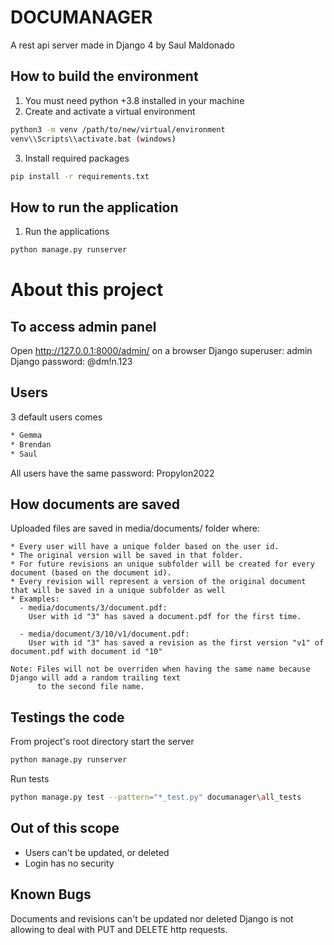 # DOCUMANAGER
A rest api server made in Django 4 by Saul Maldonado
## How to build the environment
1. You must need python +3.8 installed in your machine
2. Create and activate a virtual environment
```bash
python3 -m venv /path/to/new/virtual/environment
venv\\Scripts\\activate.bat (windows)
```
3. Install required packages
```bash
pip install -r requirements.txt
```


## How to run the application
1. Run the applications
```bash
python manage.py runserver
```

# About this project
## To access admin panel
Open http://127.0.0.1:8000/admin/ on a browser
Django superuser: admin
Django password: @dm!n.123

## Users
3 default users comes
```bash
* Gemma
* Brendan
* Saul
```
All users have the same password: Propylon2022

## How documents are saved
Uploaded files are saved in media/documents/ folder where:
```
* Every user will have a unique folder based on the user id.
* The original version will be saved in that folder.
* For future revisions an unique subfolder will be created for every document (based on the document id).
* Every revision will represent a version of the original document that will be saved in a unique subfolder as well
* Examples:
  - media/documents/3/document.pdf: 
    User with id "3" has saved a document.pdf for the first time.
    
  - media/document/3/10/v1/document.pdf:
    User with id "3" has saved a revision as the first version "v1" of document.pdf with document id "10"

Note: Files will not be overriden when having the same name because Django will add a random trailing text 
      to the second file name.
```

## Testings the code
From project's root directory start the server
```bash
python manage.py runserver
```
Run tests
```bash
python manage.py test --pattern="*_test.py" documanager\all_tests
```

## Out of this scope 
* Users can't be updated, or deleted
* Login has no security

## Known Bugs
Documents and revisions can't be updated nor deleted
  Django is not allowing to deal with PUT and DELETE http requests.

